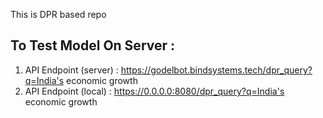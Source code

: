 
This is DPR based repo





## To Test Model On Server :

1. API Endpoint (server) :  https://godelbot.bindsystems.tech/dpr_query?q=India's economic growth
2. API Endpoint (local)  :  https://0.0.0.0:8080/dpr_query?q=India's economic growth